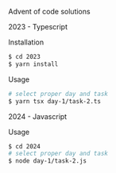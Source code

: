 Advent of code solutions

2023 - Typescript

Installation
```bash
$ cd 2023
$ yarn install
```

Usage
```bash
# select proper day and task
$ yarn tsx day-1/task-2.ts
```

2024 - Javascript

Usage
```bash
$ cd 2024
# select proper day and task
$ node day-1/task-2.js
```